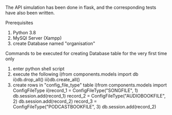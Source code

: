 The API simulation has been done in flask, and the corresponding tests have also been written.

Prerequisites
1) Python 3.8
2) MySQl Server (Xampp)
3) create Database named "organisation"

Commands to be executed for creating Database table for the very first time only
1) enter python shell script
2) execute the following
    i)from components.models import db
   ii)db.drop_all()
   iii)db.create_all()
3) create rows in "config_file_type" table
    i)from components.models import ConfigFileType
   ii)record_1 = ConfigFileType("SONGFILE", 1)
        db.session.add(record_1)
      record_2 = ConfigFileType("AUDIOBOOKFILE", 2)
        db.session.add(record_2)
      record_3 = ConfigFileType("PODCASTBOOKFILE", 3)
        db.session.add(record_2)

